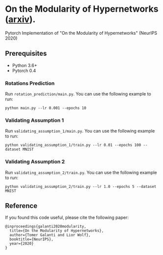 # On the Modularity of Hypernetworks ([arxiv](https://arxiv.org/abs/2002.10006)).

Pytorch Implementation of "On the Modularity of Hypernetworks" (NeurIPS 2020)

## Prerequisites
- Python 3.6+
- Pytorch 0.4

### Rotations Prediction
Run ```rotation_prediction/main.py```. You can use the following example to run:
```
python main.py --lr 0.001 --epochs 10
```

### Validating Assumption 1
Run ```validating_assumption_1/main.py```. You can use the following example to run:
```
python validating_assumption_1/train.py --lr 0.01 --epochs 100 --dataset MNIST
```

### Validating Assumption 2
Run ```validating_assumption_2/train.py```. You can use the following example to run:
```
python validating_assumption_2/train.py --lr 1.0 --epochs 5 --dataset MNIST
```

## Reference
If you found this code useful, please cite the following paper:
```
@inproceedings{galanti2020modularity,
  title={On the Modularity of Hypernetworks},
  author={Tomer Galanti and Lior Wolf},
  booktitle={NeurIPS},
  year={2020}
}
```
